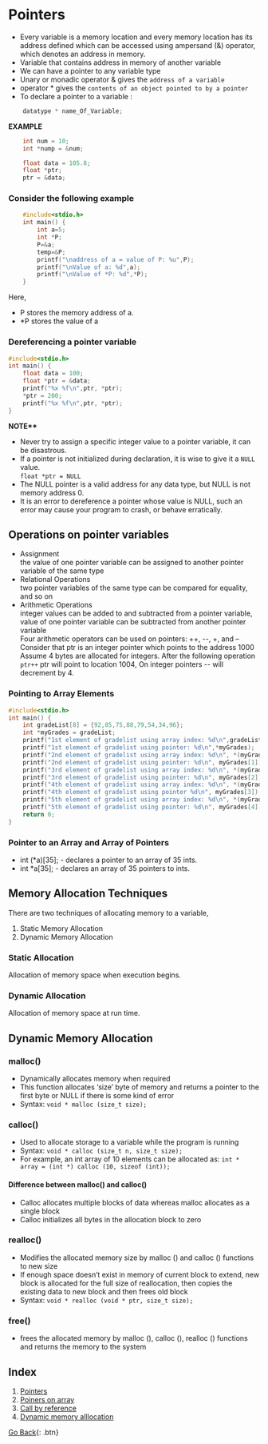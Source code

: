 # Pointers
  * Every variable is a memory location and every memory location has its address defined which can be accessed using ampersand (&) operator, which denotes an address in memory.
  * Variable that contains address in memory of another variable
  * We can have a pointer to any variable type
  * Unary or monadic operator & gives the `address of a variable`
  * operator * gives the `contents of an object pointed to by a pointer`
  * To declare a pointer to a variable :
```c
    datatype * name_Of_Variable;  
```
<b>EXAMPLE</b>
```c
    int num = 10;
    int *nump = &num;

    float data = 105.8;
    float *ptr;
    ptr = &data;
```

### Consider the following example
```c
    #include<stdio.h>
    int main() {
        int a=5;
        int *P;
        P=&a;
        temp=&P;
        printf("\naddress of a = value of P: %u",P);
        printf("\nValue of a: %d",a);
        printf("\nValue of *P: %d",*P);
    }
```

Here, 
  * P stores the memory address of a.
  * *P stores the value of a

### Dereferencing a pointer variable
```c
#include<stdio.h>
int main() {
    float data = 100;
    float *ptr = &data;
    printf("%x %f\n",ptr, *ptr);
    *ptr = 200;
    printf("%x %f\n",ptr, *ptr);
}
```
<b>NOTE**</b><br />
  * Never try to assign a specific integer value to a pointer variable, it can be disastrous. <br />
  * If a pointer is not initialized during declaration, it is wise to give it a `NULL` value. <br />
  ``float *ptr = NULL`` <br />
  * The NULL pointer is a valid address for any data type, but NULL is not memory address 0.
  * It is an error to dereference a pointer whose value is NULL, such an error may cause your program to crash, or behave erratically.

## Operations on pointer variables
  * Assignment<br />
        the value of one pointer variable can be assigned to another pointer variable of the same type
  * Relational Operations<br />
        two pointer variables of the same type can be compared for equality, and so on
  * Arithmetic Operations<br />
        integer values can be added to and subtracted from a pointer variable, value of one pointer variable can be subtracted from another pointer variable <br />
        Four arithmetic operators can be used on pointers: ++, --, +, and – <br />
        Consider that ptr is an integer pointer which points to the address 1000
        Assume 4 bytes are allocated for integers. After the following operation `ptr++` ptr will point to location 1004, On integer pointers -- will decrement by 4.

### Pointing to Array Elements
```c
#include<stdio.h>
int main() {
    int gradeList[8] = {92,85,75,88,79,54,34,96};
    int *myGrades = gradeList;
    printf("1st element of gradelist using array index: %d\n",gradeList[0]);
    printf("1st element of gradelist using pointer: %d\n",*myGrades);
    printf("2nd element of gradelist using array index: %d\n", *(myGrades + 1));
    printf("2nd element of gradelist using pointer: %d\n", myGrades[1]);
    printf("3rd element of gradelist using array index: %d\n", *(myGrades + 2));
    printf("3rd element of gradelist using pointer: %d\n", myGrades[2]);
    printf("4th element of gradelist using array index: %d\n", *(myGrades + 3));
    printf("4th element of gradelist using pointer %d\n", myGrades[3]);
    printf("5th element of gradelist using array index: %d\n", *(myGrades + 4));
    printf("5th element of gradelist using pointer: %d\n", myGrades[4]);
    return 0;
}
```

### Pointer to an Array and Array of Pointers
  * int (*a)[35]; - declares a pointer to an array of 35 ints. 
  * int *a[35]; - declares an array of 35 pointers to ints. 

## Memory Allocation Techniques
There are two techniques of allocating memory to a variable, <br />
  1. Static Memory Allocation
  2. Dynamic Memory Allocation

### Static Allocation
Allocation of memory space when execution begins.

### Dynamic Allocation
Allocation of memory space at run time.

## Dynamic Memory Allocation

### malloc()
  * Dynamically allocates memory when required
  * This function allocates ‘size’ byte of memory and returns a pointer to the first byte or NULL if there is some kind of error
  * Syntax: `void * malloc (size_t size);`
### calloc()
  * Used to allocate storage to a variable while the program is running
  * Syntax: `void * calloc (size_t n, size_t size);`
  * For example, an int array of 10 elements can be allocated as: `int * array = (int *) calloc (10, sizeof (int));`

#### Difference between malloc() and calloc()
  * Calloc allocates multiple blocks of data whereas malloc allocates as a single block 
  * Calloc initializes all bytes in the allocation block to zero

### realloc()
  * Modifies the allocated memory size by malloc () and calloc () functions to new size
  * If enough space doesn’t exist in memory of current block to extend, new block is allocated for the full size of reallocation, then copies the existing data to new block and then frees old block
  * Syntax: `void * realloc (void * ptr, size_t size);`
### free()
  * frees the allocated memory by malloc (), calloc (), realloc () functions and returns the memory to the system


## Index

  1. [Pointers](pointer.c)
  2. [Poiners on array](PointToArray.c)
  3. [Call by reference](swapUsingPointer.c)
  4. [Dynamic memory alllocation](malloc.c)

[Go Back](./..){: .btn}
